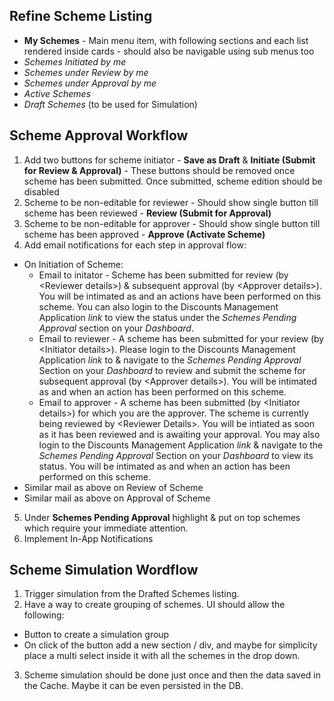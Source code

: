 Refine Scheme Listing
---
* **My Schemes** - Main menu item, with following sections and each list rendered inside cards - should also be navigable using sub menus too
 * _Schemes Initiated by me_
 * _Schemes under Review by me_
 * _Schemes under Approval by me_
 * _Active Schemes_
 * _Draft Schemes_ (to be used for Simulation)

Scheme Approval Workflow
---
1. Add two buttons for scheme initiator - **Save as Draft** & **Initiate (Submit for Review & Approval)** - These buttons should be removed once scheme has been submitted. Once submitted, scheme edition should be disabled
2. Scheme to be non-editable for reviewer - Should show single button till scheme has been reviewed - **Review (Submit for Approval)**
3. Scheme to be non-editable for approver - Should show single button till scheme has been approved - **Approve (Activate Scheme)**
4. Add email notifications for each step in approval flow:

* On Initiation of Scheme:
  * Email to initator - Scheme has been submitted for review (by &lt;Reviewer details&gt;) & subsequent approval (by &lt;Approver details&gt;). You will be intimated as and an actions have been performed on this scheme. You can also login to the Discounts Management Application _link_ to view the status under the _Schemes Pending Approval_ section on your _Dashboard_.
  * Email to reviewer - A scheme has been submitted for your review (by &lt;Initiator details&gt;). Please login to the Discounts Management Application _link_ to & navigate to the _Schemes Pending Approval_ Section on your _Dashboard_ to review and submit the scheme for subsequent approval (by &lt;Approver details&gt;). You will be intimated as and when an action has been performed on this scheme.
  * Email to approver - A scheme has been submitted (by &lt;Initiator details&gt;) for which you are the approver. The scheme is currently being reviewed by &lt;Reviewer Details&gt;. You will be intiated as soon as it has been reviewed and is awaiting your approval. You may also login to the Discounts Management Application _link_ & navigate to the _Schemes Pending Approval_ Section on your _Dashboard_ to view its status. You will be intimated as and when an action has been performed on this scheme.
* Similar mail as above on Review of Scheme
* Similar mail as above on Approval of Scheme
5. Under **Schemes Pending Approval** highlight & put on top schemes which require your immediate attention.
6. Implement In-App Notifications

Scheme Simulation Wordflow
---
1. Trigger simulation from the Drafted Schemes listing.
2. Have a way to create grouping of schemes. UI should allow the following:
* Button to create a simulation group
* On click of the button add a new section / div, and maybe for simplicity place a multi select inside it with all the schemes in the drop down.
3. Scheme simulation should be done just once and then the data saved in the Cache. Maybe it can be even persisted in the DB.
